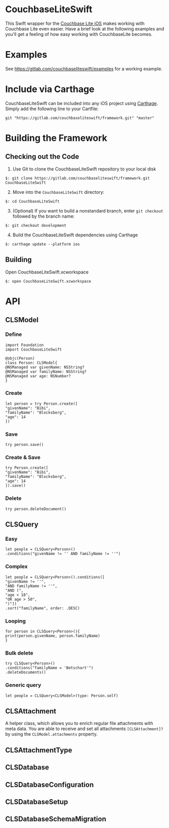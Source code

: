 # CouchbaseLiteSwift

This Swift wrapper for the [Couchbase Lite iOS](https://github.com/couchbase/couchbase-lite-ios) makes working with Couchbase Lite even easier. Have a brief look at the following examples and you'll get a feeling of how easy working with CouchbaseLite becomes.

# Examples

See https://gitlab.com/couchbaseliteswift/examples for a working example.

# Include via Carthage

CouchbaseLiteSwift can be included into any iOS project using [Carthage](https://github.com/carthage/carthage).
Simply add the following line to your Cartfile:

```
git "https://gitlab.com/couchbaseliteswift/framework.git" "master"
```

# Building the Framework

## Checking out the Code

1. Use Git to clone the CouchbaseLiteSwift repository to your local disk

```
$: git clone https://gitlab.com/couchbaseliteswift/framework.git CouchbaseLiteSwift
```

2. Move into the `CouchbaseLiteSwift` directory:

```
$: cd CouchbaseLiteSwift
```

3. (Optional) If you want to build a nonstandard branch, enter `git checkout` followed by the branch name:

```
$: git checkout development
```

4. Build the CouchbaseLiteSwift dependencies using Carthage

```
$: carthage update --platform ios
```

## Building

Open CouchbaseLiteSwift.xcworkspace

```
$: open CouchbaseLiteSwift.xcworkspace
```

# API

## CLSModel

### Define

```
import Foundation
import CouchbaseLiteSwift

@objc(Person)
class Person: CLSModel{
@NSManaged var givenName: NSString?
@NSManaged var familyName: NSString?
@NSManaged var age: NSNumber?
}
```

### Create
```
let person = try Person.create([
"givenName": "Bibi",
"familyName": "Blocksberg",
"age": 14
])
```

### Save
```
try person.save()
```

### Create & Save
```
try Person.create([
"givenName": "Bibi",
"familyName": "Blocksberg",
"age": 14
]).save()
```

### Delete
```
try person.deleteDocument()
```

## CLSQuery

### Easy

```
let people = CLSQuery<Person>()
.conditions("givenName != '' AND familyName != ''")
```

### Complex

```
let people = CLSQuery<Person>().conditions([
"givenName != ''",
"AND familyName != ''",
"AND (",
"age < 18",
"OR age > 50",
")"])
.sort("familyName", order: .DESC)
```

### Looping
```
for person in CLSQuery<Person>(){
print(person.givenName, person.familyName)
}
```

### Bulk delete

```
try CLSQuery<Person>()
.conditions("familyName = 'Betschart'")
.deleteDocuments()
```

### Generic query

```
let people = CLSQuery<CLSModel>(type: Person.self)
```

## CLSAttachment

A helper class, which allows you to enrich regular file attachments with meta data.
You are able to receive and set all attachments `[CLSAttachment]?` by using the `CLSModel.attachments` property.

## CLSAttachmentType

## CLSDatabase

## CLSDatabaseConfiguration

## CLSDatabaseSetup

## CLSDatabaseSchemaMigration

